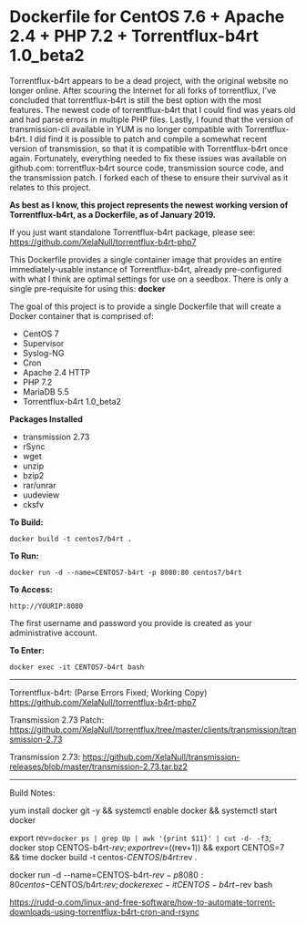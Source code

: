 # Dockerfile for CentOS 7.6 + Apache 2.4 + PHP 7.2 + Torrentflux-b4rt 1.0_beta2

Torrentflux-b4rt appears to be a dead project, with the original website no longer online. After scouring the Internet for all forks of torrentflux, I've concluded that torrentflux-b4rt is still the best option with the most features. The newest code of torrentflux-b4rt that I could find was years old and had parse errors in multiple PHP files. Lastly, I found that the version of transmission-cli available in YUM is no longer compatible with Torrentflux-b4rt. I did find it is possible to patch and compile a somewhat recent version of transmission, so that it is compatible with Torrentflux-b4rt once again. Fortunately, everything needed to fix these issues was available on github.com: torrentflux-b4rt source code, transmission source code, and the transmission patch. I forked each of these to ensure their survival as it relates to this project.

**As best as I know, this project represents the newest working version of Torrentflux-b4rt, as a Dockerfile, as of January 2019.**

If you just want standalone Torrentflux-b4rt package, please see: <https://github.com/XelaNull/torrentflux-b4rt-php7>

This Dockerfile provides a single container image that provides an entire immediately-usable instance of Torrentflux-b4rt, already pre-configured with what I think are optimal settings for use on a seedbox. There is only a single pre-requisite for using this: **docker**

The goal of this project is to provide a single Dockerfile that will create a Docker container that is comprised of:

- CentOS 7
- Supervisor
- Syslog-NG
- Cron
- Apache 2.4 HTTP
- PHP 7.2
- MariaDB 5.5
- Torrentflux-b4rt 1.0_beta2

**Packages Installed**

- transmission 2.73
- rSync
- wget
- unzip
- bzip2
- rar/unrar
- uudeview
- cksfv

**To Build:**

```
docker build -t centos7/b4rt .
```

**To Run:**

```
docker run -d --name=CENTOS7-b4rt -p 8080:80 centos7/b4rt
```

**To Access:**

```
http://YOURIP:8080
```

The first username and password you provide is created as your administrative account.

**To Enter:**

```
docker exec -it CENTOS7-b4rt bash
```

--------------------------------------------------------------------------------

Torrentflux-b4rt: (Parse Errors Fixed; Working Copy) <https://github.com/XelaNull/torrentflux-b4rt-php7>

Transmission 2.73 Patch: <https://github.com/XelaNull/torrentflux/tree/master/clients/transmission/transmission-2.73>

Transmission 2.73: <https://github.com/XelaNull/transmission-releases/blob/master/transmission-2.73.tar.bz2>

--------------------------------------------------------------------------------

Build Notes:

yum install docker git -y && systemctl enable docker && systemctl start docker

export rev=`docker ps | grep Up | awk '{print $11}' | cut -d- -f3`; docker stop CENTOS-b4rt-$rev; export rev=$((rev+1)) && export CENTOS=7 && time docker build -t centos-$CENTOS/b4rt:$rev .

docker run -d --name=CENTOS-b4rt-$rev -p 8080:80 centos-$CENTOS/b4rt:$rev; docker exec -it CENTOS-b4rt-$rev bash

<https://rudd-o.com/linux-and-free-software/how-to-automate-torrent-downloads-using-torrentflux-b4rt-cron-and-rsync>
